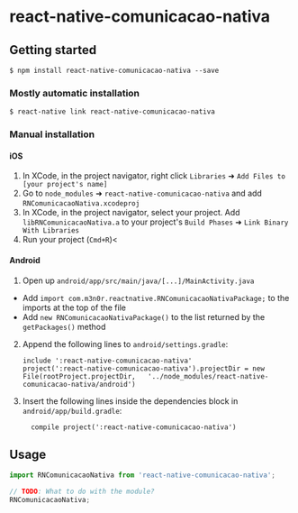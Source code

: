 
# react-native-comunicacao-nativa

## Getting started

`$ npm install react-native-comunicacao-nativa --save`

### Mostly automatic installation

`$ react-native link react-native-comunicacao-nativa`

### Manual installation


#### iOS

1. In XCode, in the project navigator, right click `Libraries` ➜ `Add Files to [your project's name]`
2. Go to `node_modules` ➜ `react-native-comunicacao-nativa` and add `RNComunicacaoNativa.xcodeproj`
3. In XCode, in the project navigator, select your project. Add `libRNComunicacaoNativa.a` to your project's `Build Phases` ➜ `Link Binary With Libraries`
4. Run your project (`Cmd+R`)<

#### Android

1. Open up `android/app/src/main/java/[...]/MainActivity.java`
  - Add `import com.m3n0r.reactnative.RNComunicacaoNativaPackage;` to the imports at the top of the file
  - Add `new RNComunicacaoNativaPackage()` to the list returned by the `getPackages()` method
2. Append the following lines to `android/settings.gradle`:
  	```
  	include ':react-native-comunicacao-nativa'
  	project(':react-native-comunicacao-nativa').projectDir = new File(rootProject.projectDir, 	'../node_modules/react-native-comunicacao-nativa/android')
  	```
3. Insert the following lines inside the dependencies block in `android/app/build.gradle`:
  	```
      compile project(':react-native-comunicacao-nativa')
  	```


## Usage
```javascript
import RNComunicacaoNativa from 'react-native-comunicacao-nativa';

// TODO: What to do with the module?
RNComunicacaoNativa;
```
  